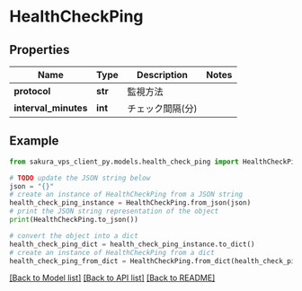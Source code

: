 # HealthCheckPing


## Properties

Name | Type | Description | Notes
------------ | ------------- | ------------- | -------------
**protocol** | **str** | 監視方法 | 
**interval_minutes** | **int** | チェック間隔(分) | 

## Example

```python
from sakura_vps_client_py.models.health_check_ping import HealthCheckPing

# TODO update the JSON string below
json = "{}"
# create an instance of HealthCheckPing from a JSON string
health_check_ping_instance = HealthCheckPing.from_json(json)
# print the JSON string representation of the object
print(HealthCheckPing.to_json())

# convert the object into a dict
health_check_ping_dict = health_check_ping_instance.to_dict()
# create an instance of HealthCheckPing from a dict
health_check_ping_from_dict = HealthCheckPing.from_dict(health_check_ping_dict)
```
[[Back to Model list]](../README.md#documentation-for-models) [[Back to API list]](../README.md#documentation-for-api-endpoints) [[Back to README]](../README.md)


